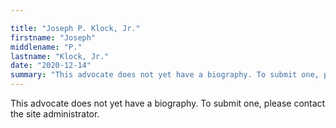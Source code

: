 ```yaml
---

title: "Joseph P. Klock, Jr."
firstname: "Joseph"
middlename: "P."
lastname: "Klock, Jr."
date: "2020-12-14"
summary: "This advocate does not yet have a biography. To submit one, please contact the site administrator."
---
```

This advocate does not yet have a biography. To submit one, please contact the site administrator.

